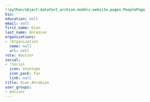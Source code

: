 ```yaml
---
!!python/object:datafest_archive.models.website.pages.PeoplePage
bio: ''
education: null
email: null
first_name: Kian
last_name: Ahrabian
organizations:
- !Organization
  name: null
  url: null
role: Advisor
social:
- !Social
  icon: envelope
  icon_pack: fas
  link: null
title: Kian Ahrabian
user_groups:
- Advisor
---
```


    
